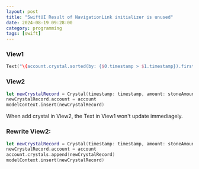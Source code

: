 ```yaml
---
layout: post
title: "SwiftUI Result of NavigationLink initializer is unused"
date: 2024-08-19 09:28:00
category: programming
tags: [swift]
---
```


### View1

```swift
Text("\(account.crystal.sorted(by: {$0.timestamp > $1.timestamp}).first?.amount ?? 0)")
```

### View2

```swift
let newCrystalRecord = Crystal(timestamp: timestamp, amount: stoneAmount)
newCrystalRecord.account = account
modelContext.insert(newCrystalRecord)
```

When add crystal in View2, the Text in View1 won't update immediagely.  


### Rewrite View2:  

```swift
let newCrystalRecord = Crystal(timestamp: timestamp, amount: stoneAmount)
newCrystalRecord.account = account
account.crystals.append(newCrystalRecord)
modelContext.insert(newCrystalRecord)
```

[jekyll]: http://jekyllrb.com
[jekyll-gh]: https://github.com/jekyll/jekyll
[jekyll-help]: https://github.com/jekyll/jekyll-help

